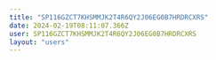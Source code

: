 ```yaml
---
title: "SP116GZCT7KHSMMJK2T4R6QY2J06EG0B7HRDRCXRS"
date: 2024-02-19T08:11:07.366Z
user: SP116GZCT7KHSMMJK2T4R6QY2J06EG0B7HRDRCXRS
layout: "users"
---
```

    